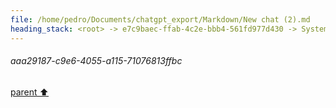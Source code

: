 ```yaml
---
file: /home/pedro/Documents/chatgpt_export/Markdown/New chat (2).md
heading_stack: <root> -> e7c9baec-ffab-4c2e-bbb4-561fd977d430 -> System -> 536e0e74-8c30-49ea-ae85-f83cc1361c13 -> System -> aaa29187-c9e6-4055-a115-71076813ffbc
---
```

###### aaa29187-c9e6-4055-a115-71076813ffbc
[parent ⬆️](#536e0e74-8c30-49ea-ae85-f83cc1361c13)
